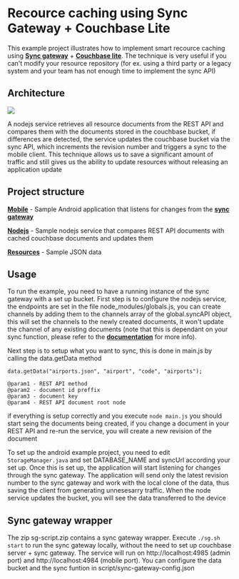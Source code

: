 # Recource caching using Sync Gateway + Couchbase Lite

This example project illustrates how to implement smart recource caching using [**Sync gateway**](https://github.com/couchbase/sync_gateway) + [**Couchbase lite**](https://github.com/couchbase/couchbase-lite-android). The technique is very useful if you can't modify your resource repository (for ex. using a third party or a legacy system and your team has not enough time to implement the sync API)

## Architecture
![](http://i284.photobucket.com/albums/ll17/Vlado_Atanasov/node_resource_update_fixed_zpsf3gzjozf.png)

A nodejs service retrieves all resource documents from the REST API and compares them with the documents stored in the couchbase bucket, if differences are detected, the service updates the couchbase bucket via the sync API, which increments the revision number and triggers a sync to the mobile client. This technique allows us to save a significant amount of traffic and still gives us the ability to update resources without releasing an application update

## Project structure
[**Mobile**](https://github.com/Ryanair/resource-sync-example/tree/master/mobile) - Sample Android application that listens for changes from the [**sync gateway**](https://github.com/couchbase/sync_gateway)

[**Nodejs**](https://github.com/Ryanair/resource-sync-example/tree/master/nodejs) - Sample nodejs service that compares REST API documents with cached couchbase documents and updates them

[**Resources**](https://github.com/Ryanair/resource-sync-example/tree/master/resources) - Sample JSON data

## Usage
To run the example, you need to have a running instance of the sync gateway with a set up bucket. First step is to configure the nodejs service, the endpoints are set in the file node_modules/globals.js, you can create channels by adding them to the channels array of the global.syncAPI object, this will set the channels to the newly created documents, it won't update the channel of any existing documents (note that this is dependant on your sync function, please refer to the [**documentation**](http://developer.couchbase.com/mobile/develop/guides/sync-gateway/sync-function-api-guide/index.html) for more info).

Next step is to setup what you want to sync, this is done in main.js by calling the data.getData method 
```
data.getData("airports.json", "airport", "code", "airports");

@param1 - REST API method
@param2 - document id preffix
@param3 - document key
@param4 - REST API document root node
```

if everything is setup correctly and you execute `node main.js` you should start seing the documents being created, if you change a document in your REST API and re-run the service, you will create a new revision of the document

To set up the android example project, you need to edit `StorageManager.java` and set DATABASE_NAME and syncUrl according your set up. Once this is set up, the application will start listening for changes through the sync gateway. The application will send only the latest revision number to the sync gateway and work with the local clone of the data, thus saving the client from generating unnesesarry traffic. When the node service updates the bucket, you will see the data transferred to the device 

## Sync gateway wrapper
The zip sg-script.zip contains a sync gateway wrapper. Execute `./sg.sh start` to run the sync gateway locally, without the need to set up couchbase server + sync gateway. The service will run on http://localhost:4985 (admin port) and http://localhost:4984 (mobile port). You can configure the data bucket and the sync funtion in script/sync-gateway-config.json
